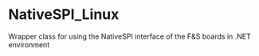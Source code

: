 # NativeSPI_Linux
Wrapper class for using the NativeSPI interface of the F&amp;S boards in  .NET environment
